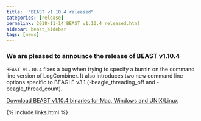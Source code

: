 ```yaml
---
title:  "BEAST v1.10.4 released"
categories: [release]
permalink: 2018-11-14_BEAST_v1.10.4_released.html
sidebar: beast_sidebar
tags: [news]
---
```


### We are pleased to announce the release of BEAST v1.10.4 ### 

`BEAST v1.10.4` fixes a bug when trying to specify a burnin on the command line version of LogCombiner. It also introduces two new command line options specific to BEAGLE v3.1 (-beagle_threading_off and -beagle_thread_count).

[Download BEAST v1.10.4 binaries for Mac, Windows and UNIX/Linux](installing)

{% include links.html %}
